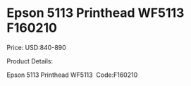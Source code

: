 # Epson 5113 Printhead WF5113 F160210

Price: USD:840-890

Product Details:

Epson 5113 Printhead WF5113  Code:F160210